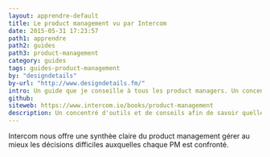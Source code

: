 ```yaml
---
layout: apprendre-default
title: Le product management vu par Intercom
date: 2015-05-31 17:23:57
path1: apprendre
path2: guides
path3: product-management
category: guides
tags: guides-product-management
by: "designdetails"
by-url: "http://www.designdetails.fm/"
intro: Un guide que je conseille à tous les product managers. Un concentré d'outils et de conseils afin de savoir quelles fonctionnalités implémenter, ignorer ou améliorer & comment répondre de manière plus efficiente aux besoins de vos utilisateurs.
github:
siteweb: https://www.intercom.io/books/product-management
description: Un concentré d'outils et de conseils afin de savoir quelles fonctionnalités implémenter, ignorer ou améliorer & comment répondre de manière plus efficiente aux besoins de vos utilisateurs.
---
```


Intercom nous offre une synthèe claire du product management gérer au mieux les décisions difficiles auxquelles chaque PM est confronté.
